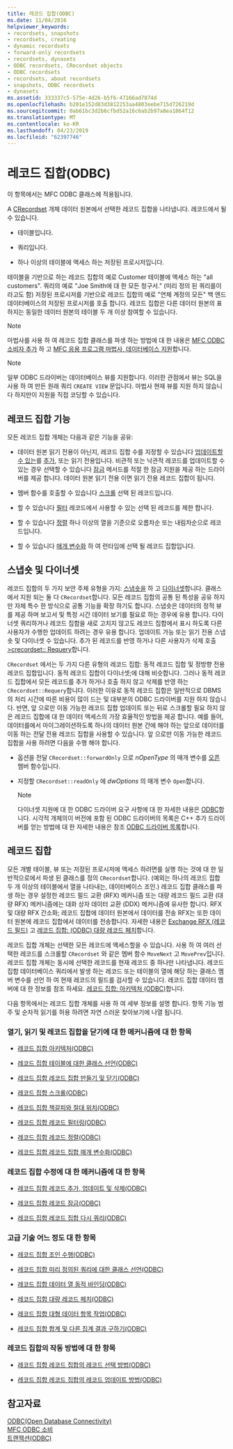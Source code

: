 ```yaml
---
title: 레코드 집합(ODBC)
ms.date: 11/04/2016
helpviewer_keywords:
- recordsets, snapshots
- recordsets, creating
- dynamic recordsets
- forward-only recordsets
- recordsets, dynasets
- ODBC recordsets, CRecordset objects
- ODBC recordsets
- recordsets, about recordsets
- snapshots, ODBC recordsets
- dynasets
ms.assetid: 333337c5-575e-4d26-b5f6-47166ad7874d
ms.openlocfilehash: b201e152d83d3812253aa4803eebe715d726219d
ms.sourcegitcommit: 0ab61bc3d2b6cfbd52a16c6ab2b97a8ea1864f12
ms.translationtype: MT
ms.contentlocale: ko-KR
ms.lasthandoff: 04/23/2019
ms.locfileid: "62397746"
---
```

# <a name="recordset-odbc"></a>레코드 집합(ODBC)

이 항목에서는 MFC ODBC 클래스에 적용됩니다.

A [CRecordset](../../mfc/reference/crecordset-class.md) 개체 데이터 원본에서 선택한 레코드 집합을 나타냅니다. 레코드에서 될 수 있습니다.

- 테이블입니다.

- 쿼리입니다.

- 하나 이상의 테이블에 액세스 하는 저장된 프로시저입니다.

테이블을 기반으로 하는 레코드 집합의 예로 Customer 테이블에 액세스 하는 "all customers". 쿼리의 예로 "Joe Smith에 대 한 모든 청구서." (미리 정의 된 쿼리를이 라고도 함) 저장된 프로시저를 기반으로 레코드 집합의 예로 "연체 계정의 모든" 백 엔드 데이터베이스의 저장된 프로시저를 호출 합니다. 레코드 집합은 다른 데이터 원본의 표 하지는 동일한 데이터 원본의 테이블 두 개 이상 참여할 수 있습니다.

> [!NOTE]
>  마법사를 사용 하 여 레코드 집합 클래스를 파생 하는 방법에 대 한 내용은 [MFC ODBC 소비자 추가](../../mfc/reference/adding-an-mfc-odbc-consumer.md) 하 고 [MFC 응용 프로그램 마법사, 데이터베이스 지원](../../mfc/reference/database-support-mfc-application-wizard.md)합니다.

> [!NOTE]
>  일부 ODBC 드라이버는 데이터베이스 뷰를 지원합니다. 이러한 관점에서 뷰는 SQL을 사용 하 여 만든 원래 쿼리 `CREATE VIEW` 문입니다. 마법사 현재 뷰를 지원 하지 않습니다 하지만이 지원을 직접 코딩할 수 있습니다.

##  <a name="_core_recordset_capabilities"></a> 레코드 집합 기능

모든 레코드 집합 개체는 다음과 같은 기능을 공유:

- 데이터 원본 읽기 전용이 아닌지, 레코드 집합 수를 지정할 수 있습니다 [업데이트할 수 있는](../../data/odbc/recordset-adding-updating-and-deleting-records-odbc.md)를 [추가](../../data/odbc/recordset-adding-updating-and-deleting-records-odbc.md), 또는 읽기 전용입니다. 비관적 또는 낙관적 레코드를 업데이트할 수 있는 경우 선택할 수 있습니다 [잠금](../../data/odbc/recordset-locking-records-odbc.md) 메서드를 적절 한 잠금 지원을 제공 하는 드라이버를 제공 합니다. 데이터 원본 읽기 전용 이면 읽기 전용 레코드 집합이 됩니다.

- 멤버 함수를 호출할 수 있습니다 [스크롤](../../data/odbc/recordset-scrolling-odbc.md) 선택 된 레코드입니다.

- 할 수 있습니다 [필터](../../data/odbc/recordset-filtering-records-odbc.md) 레코드에서 사용할 수 있는 선택 된 레코드를 제한 합니다.

- 할 수 있습니다 [정렬](../../data/odbc/recordset-sorting-records-odbc.md) 하나 이상의 열을 기준으로 오름차순 또는 내림차순으로 레코드입니다.

- 할 수 있습니다 [매개 변수화](../../data/odbc/recordset-parameterizing-a-recordset-odbc.md) 하 여 런타임에 선택 될 레코드 집합입니다.

##  <a name="_core_snapshots_and_dynasets"></a> 스냅숏 및 다이너셋

레코드 집합의 두 가지 보안 주체 유형을 가지: [스냅숏을](../../data/odbc/snapshot.md) 하 고 [다이너셋](../../data/odbc/dynaset.md)합니다. 클래스에서 지원 되는 둘 다 `CRecordset`합니다. 모든 레코드 집합의 공통 된 특성을 공유 하지만 자체 특수 한 방식으로 공통 기능을 확장 하기도 합니다. 스냅숏은 데이터의 정적 뷰를 제공 하며 보고서 및 특정 시간 데이터 보기를 필요로 하는 경우에 유용 합니다. 다이너셋 쿼리하거나 레코드 집합을 새로 고치지 않고도 레코드 집합에서 표시 하도록 다른 사용자가 수행한 업데이트 하려는 경우 유용 합니다. 업데이트 가능 또는 읽기 전용 스냅숏 및 다이너셋 수 있습니다. 추가 된 레코드를 반영 하거나 다른 사용자가 삭제 호출 [>crecordset:: Requery](../../mfc/reference/crecordset-class.md#requery)합니다.

`CRecordset` 에서는 두 가지 다른 유형의 레코드 집합: 동적 레코드 집합 및 정방향 전용 레코드 집합입니다. 동적 레코드 집합이 다이너셋;에 대해 비슷합니다. 그러나 동적 레코드 집합에서 모든 레코드를 추가 하거나 호출 하지 않고 삭제를 반영 하는 `CRecordset::Requery`합니다. 이러한 이유로 동적 레코드 집합은 일반적으로 DBMS의 처리 시간에 따른 비용이 많이 드는 및 대부분의 ODBC 드라이버를 지원 하지 않습니다. 반면, 앞 으로만 이동 가능한 레코드 집합 업데이트 또는 뒤로 스크롤할 필요 하지 않은 레코드 집합에 대 한 데이터 액세스의 가장 효율적인 방법을 제공 합니다. 예를 들어, 데이터를에서 마이그레이션하도록 하나의 데이터 원본 간에 해야 하는 앞으로 데이터를 이동 하는 전달 전용 레코드 집합을 사용할 수 있습니다. 앞 으로만 이동 가능한 레코드 집합을 사용 하려면 다음을 수행 해야 합니다.

- 옵션을 전달 `CRecordset::forwardOnly` 으로 *nOpenType* 의 매개 변수를 [오픈](../../mfc/reference/crecordset-class.md#open) 멤버 함수입니다.

- 지정할 `CRecordset::readOnly` 에 *dwOptions* 의 매개 변수 `Open`합니다.

    > [!NOTE]
    >  다이너셋 지원에 대 한 ODBC 드라이버 요구 사항에 대 한 자세한 내용은 [ODBC](../../data/odbc/odbc-basics.md)합니다. 시각적 개체의이 버전에 포함 된 ODBC 드라이버의 목록은 C++ 추가 드라이버를 얻는 방법에 대 한 자세한 내용은 참조 [ODBC 드라이버 목록](../../data/odbc/odbc-driver-list.md)합니다.

##  <a name="_core_your_recordsets"></a> 레코드 집합

모든 개별 테이블, 뷰 또는 저장된 프로시저에 액세스 하려면를 실행 하는 것에 대 한 일반적으로에서 파생 된 클래스를 정의 `CRecordset`합니다. (예외는 하나의 레코드 집합 두 개 이상의 테이블에서 열을 나타내는, 데이터베이스 조인.) 레코드 집합 클래스를 파생 하는 경우 설정한 레코드 필드 교환 (RFX) 메커니즘 또는 대량 레코드 필드 교환 (대량 RFX) 메커니즘에는 대화 상자 데이터 교환 (DDX) 메커니즘에 유사한 합니다. RFX 및 대량 RFX 간소화; 레코드 집합에 데이터 원본에서 데이터를 전송 RFX는 또한 데이터 원본에 레코드 집합에서 데이터를 전송합니다. 자세한 내용은 [Exchange RFX (레코드 필드)](../../data/odbc/record-field-exchange-rfx.md) 고 [레코드 집합: (ODBC) 대량 레코드 페치](../../data/odbc/recordset-fetching-records-in-bulk-odbc.md)합니다.

레코드 집합 개체는 선택한 모든 레코드에 액세스할을 수 있습니다. 사용 하 여 여러 선택한 레코드를 스크롤할 `CRecordset` 와 같은 멤버 함수 `MoveNext` 고 `MovePrev`입니다. 레코드 집합 개체는 동시에 선택한 레코드를 현재 레코드 중 하나만 나타냅니다. 레코드 집합 데이터베이스 쿼리에서 발생 하는 레코드 또는 테이블의 열에 해당 하는 클래스 멤버 변수를 선언 하 여 현재 레코드의 필드를 검사할 수 있습니다. 레코드 집합 데이터 멤버에 대 한 정보를 참조 하세요. [레코드 집합: 아키텍처 (ODBC)](../../data/odbc/recordset-architecture-odbc.md)합니다.

다음 항목에서는 레코드 집합 개체를 사용 하 여 세부 정보를 설명 합니다. 항목 기능 범주 및 순차적 읽기를 허용 하려면 자연 스러운 찾아보기에 나열 됩니다.

### <a name="topics-about-the-mechanics-of-opening-reading-and-closing-recordsets"></a>열기, 읽기 및 레코드 집합을 닫기에 대 한 메커니즘에 대 한 항목

- [레코드 집합 아키텍처(ODBC)](../../data/odbc/recordset-architecture-odbc.md)

- [레코드 집합 테이블에 대한 클래스 선언(ODBC)](../../data/odbc/recordset-declaring-a-class-for-a-table-odbc.md)

- [레코드 집합 레코드 집합 만들기 및 닫기(ODBC)](../../data/odbc/recordset-creating-and-closing-recordsets-odbc.md)

- [레코드 집합 스크롤(ODBC)](../../data/odbc/recordset-scrolling-odbc.md)

- [레코드 집합 책갈피와 절대 위치(ODBC)](../../data/odbc/recordset-bookmarks-and-absolute-positions-odbc.md)

- [레코드 집합 레코드 필터링(ODBC)](../../data/odbc/recordset-filtering-records-odbc.md)

- [레코드 집합 레코드 정렬(ODBC)](../../data/odbc/recordset-sorting-records-odbc.md)

- [레코드 집합 레코드 집합 매개 변수화(ODBC)](../../data/odbc/recordset-parameterizing-a-recordset-odbc.md)

### <a name="topics-about-the-mechanics-of-modifying-recordsets"></a>레코드 집합 수정에 대 한 메커니즘에 대 한 항목

- [레코드 집합 레코드 추가, 업데이트 및 삭제(ODBC)](../../data/odbc/recordset-adding-updating-and-deleting-records-odbc.md)

- [레코드 집합 레코드 잠금(ODBC)](../../data/odbc/recordset-locking-records-odbc.md)

- [레코드 집합 레코드 집합 다시 쿼리(ODBC)](../../data/odbc/recordset-requerying-a-recordset-odbc.md)

### <a name="topics-about-somewhat-more-advanced-techniques"></a>고급 기술 어느 정도 대 한 항목

- [레코드 집합 조인 수행(ODBC)](../../data/odbc/recordset-performing-a-join-odbc.md)

- [레코드 집합 미리 정의된 쿼리에 대한 클래스 선언(ODBC)](../../data/odbc/recordset-declaring-a-class-for-a-predefined-query-odbc.md)

- [레코드 집합 데이터 열 동적 바인딩(ODBC)](../../data/odbc/recordset-dynamically-binding-data-columns-odbc.md)

- [레코드 집합 대량 레코드 페치(ODBC)](../../data/odbc/recordset-fetching-records-in-bulk-odbc.md)

- [레코드 집합 대형 데이터 항목 작업(ODBC)](../../data/odbc/recordset-working-with-large-data-items-odbc.md)

- [레코드 집합 합계 및 다른 집계 결과 구하기(ODBC)](../../data/odbc/recordset-obtaining-sums-and-other-aggregate-results-odbc.md)

### <a name="topics-about-how-recordsets-work"></a>레코드 집합의 작동 방법에 대 한 항목

- [레코드 집합 레코드 집합의 레코드 선택 방법(ODBC)](../../data/odbc/recordset-how-recordsets-select-records-odbc.md)

- [레코드 집합 레코드 집합의 레코드 업데이트 방법(ODBC)](../../data/odbc/recordset-how-recordsets-update-records-odbc.md)

## <a name="see-also"></a>참고자료

[ODBC(Open Database Connectivity)](../../data/odbc/open-database-connectivity-odbc.md)<br/>
[MFC ODBC 소비](../../mfc/reference/adding-an-mfc-odbc-consumer.md)<br/>
[트랜잭션(ODBC)](../../data/odbc/transaction-odbc.md)